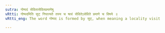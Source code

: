 ```yaml
---
sutra: गोष्पदं सेवितासेवितप्रमाणेषु
vRtti: गोष्पदमिति सुट् निपात्यते तस्य च षत्वं सेवितेऽसेविते प्रमाणे च विषये ॥
vRtti_eng: The word गोष्पद is formed by सुट्, when meaning a locality visited or not visited by cows, or when it means a quantity.

---
```

